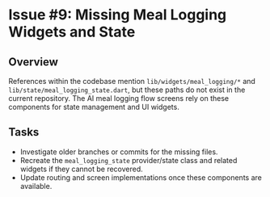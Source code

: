 # Issue #9: Missing Meal Logging Widgets and State

## Overview
References within the codebase mention `lib/widgets/meal_logging/*` and
`lib/state/meal_logging_state.dart`, but these paths do not exist in the current
repository. The AI meal logging flow screens rely on these components for
state management and UI widgets.

## Tasks
- Investigate older branches or commits for the missing files.
- Recreate the `meal_logging_state` provider/state class and related widgets if
they cannot be recovered.
- Update routing and screen implementations once these components are
available.
